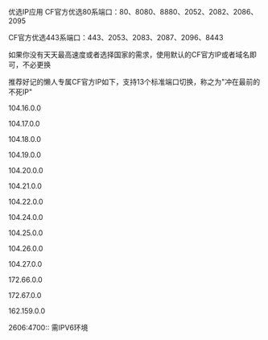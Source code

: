 优选IP应用
CF官方优选80系端口：80、8080、8880、2052、2082、2086、2095

CF官方优选443系端口：443、2053、2083、2087、2096、8443

如果你没有天天最高速度或者选择国家的需求，使用默认的CF官方IP或者域名即可，不必更换

推荐好记的懒人专属CF官方IP如下，支持13个标准端口切换，称之为"冲在最前的不死IP"

104.16.0.0

104.17.0.0

104.18.0.0

104.19.0.0

104.20.0.0

104.21.0.0

104.22.0.0

104.24.0.0

104.25.0.0

104.26.0.0

104.27.0.0

172.66.0.0

172.67.0.0

162.159.0.0

2606:4700:: 需IPV6环境
